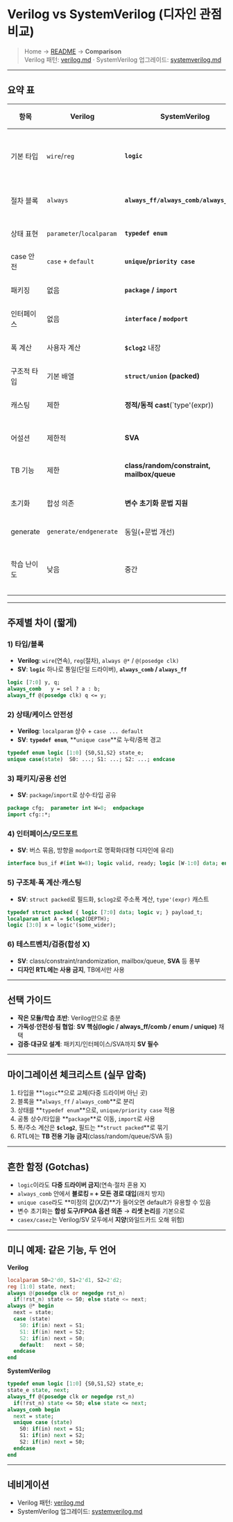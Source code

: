 # Verilog vs SystemVerilog (디자인 관점 비교)

> Home → [README](README.md) → **Comparison**  
> Verilog 패턴: [verilog.md](verilog.md) · SystemVerilog 업그레이드: [systemverilog.md](systemverilog.md)

---

## 요약 표

| 항목 | Verilog | SystemVerilog | 비고/추천 |
|---|---|---|---|
| 기본 타입 | `wire`/`reg` | **`logic`** | 단일 드라이버 전제, SV 권장 |
| 절차 블록 | `always` | **`always_ff/always_comb/always_latch`** | 의도 명확, 에러 감소 |
| 상태 표현 | `parameter`/`localparam` | **`typedef enum`** | 가독성/안전성 ↑ |
| case 안전 | `case` + `default` | **`unique`/`priority case`** | 누락/중복 체크 |
| 패키징 | 없음 | **`package` / `import`** | 공통 상수·타입 공유 |
| 인터페이스 | 없음 | **`interface` / `modport`** | 포트/버스 묶음 |
| 폭 계산 | 사용자 계산 | **`$clog2`** 내장 | 주소폭 등 계산 용이 |
| 구조적 타입 | 기본 배열 | **`struct/union` (packed)** | 버스 필드화 |
| 캐스팅 | 제한 | **정적/동적 cast**(`type'(expr)) | 폭/부호 변환 명시 |
| 어설션 | 제한적 | **SVA** | 검증 강화(합성X) |
| TB 기능 | 제한 | **class/random/constraint, mailbox/queue** | TB 전용(합성X) |
| 초기화 | 합성 의존 | **변수 초기화 문법 지원** | 합성 지원 여부 확인 |
| generate | `generate/endgenerate` | 동일(+문법 개선) | 기능 동일 |
| 학습 난이도 | 낮음 | 중간 | Verilog → SV 업그레이드 권장 |

---

## 주제별 차이 (짧게)

### 1) 타입/블록
- **Verilog**: `wire`(연속), `reg`(절차), `always @*` / `@(posedge clk)`
- **SV**: **`logic`** 하나로 통일(단일 드라이버), **`always_comb` / `always_ff`**
```systemverilog
logic [7:0] y, q;
always_comb   y = sel ? a : b;
always_ff @(posedge clk) q <= y;
```

### 2) 상태/케이스 안전성
- **Verilog**: `localparam` 상수 + `case ... default`
- **SV**: **`typedef enum`**, **`unique case`**로 누락/중복 경고
```systemverilog
typedef enum logic [1:0] {S0,S1,S2} state_e;
unique case(state)  S0: ...; S1: ...; S2: ...; endcase
```

### 3) 패키지/공용 선언
- **SV**: `package`/`import`로 상수·타입 공유
```systemverilog
package cfg;  parameter int W=8;  endpackage
import cfg::*;
```

### 4) 인터페이스/모드포트
- **SV**: 버스 묶음, 방향을 `modport`로 명확화(대형 디자인에 유리)
```systemverilog
interface bus_if #(int W=8); logic valid, ready; logic [W-1:0] data; endinterface
```

### 5) 구조체·폭 계산·캐스팅
- **SV**: `struct packed`로 필드화, `$clog2`로 주소폭 계산, `type'(expr)` 캐스트
```systemverilog
typedef struct packed { logic [7:0] data; logic v; } payload_t;
localparam int A = $clog2(DEPTH);
logic [3:0] x = logic'(some_wider);
```

### 6) 테스트벤치/검증(합성 X)
- **SV**: class/constraint/randomization, mailbox/queue, **SVA** 등 풍부
- **디자인 RTL에는 사용 금지**, TB에서만 사용

---

## 선택 가이드
- **작은 모듈/학습 초반**: Verilog만으로 충분  
- **가독성·안전성·팀 협업**: **SV 핵심(logic / always_ff/comb / enum / unique)** 채택  
- **검증·대규모 설계**: 패키지/인터페이스/SVA까지 **SV 필수**

---

## 마이그레이션 체크리스트 (실무 압축)

1. 타입을 **`logic`**으로 교체(다중 드라이버 아닌 곳)  
2. 블록을 **`always_ff` / `always_comb`**로 분리  
3. 상태를 **`typedef enum`**으로, `unique/priority case` 적용  
4. 공통 상수/타입을 **`package`**로 이동, `import`로 사용  
5. 폭/주소 계산은 **`$clog2`**, 필드는 **`struct packed`**로 묶기  
6. RTL에는 **TB 전용 기능 금지**(class/random/queue/SVA 등)  

---

## 흔한 함정 (Gotchas)

- `logic`이라도 **다중 드라이버 금지**(연속·절차 혼용 X)  
- `always_comb` 안에서 **블로킹 `=` + 모든 경로 대입**(래치 방지)  
- `unique case`라도 **미정의 값(X/Z)**가 들어오면 default가 유용할 수 있음  
- 변수 초기화는 **합성 도구/FPGA 옵션 의존** → **리셋 논리**를 기본으로  
- `casex/casez`는 Verilog/SV 모두에서 **지양**(와일드카드 오해 위험)

---

## 미니 예제: 같은 기능, 두 언어

**Verilog**
```verilog
localparam S0=2'd0, S1=2'd1, S2=2'd2;
reg [1:0] state, next;
always @(posedge clk or negedge rst_n)
  if(!rst_n) state <= S0; else state <= next;
always @* begin
  next = state;
  case (state)
    S0: if(in) next = S1;
    S1: if(in) next = S2;
    S2: if(in) next = S0;
    default:   next = S0;
  endcase
end
```

**SystemVerilog**
```systemverilog
typedef enum logic [1:0] {S0,S1,S2} state_e;
state_e state, next;
always_ff @(posedge clk or negedge rst_n)
  if(!rst_n) state <= S0; else state <= next;
always_comb begin
  next = state;
  unique case (state)
    S0: if(in) next = S1;
    S1: if(in) next = S2;
    S2: if(in) next = S0;
  endcase
end
```

---

## 네비게이션
- Verilog 패턴: [verilog.md](verilog.md)  
- SystemVerilog 업그레이드: [systemverilog.md](systemverilog.md)
